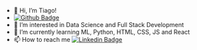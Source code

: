- 👋 Hi, I’m Tiago!
- [![Github Badge](https://img.shields.io/badge/-Github-000?style=flat-square&logo=Github&logoColor=white&link=https://github.com/tiagofukugauti)](https://github.com/tiagofukugauti)
- 👀 I’m interested in Data Science and Full Stack Development 
- 🌱 I’m currently learning ML, Python, HTML, CSS, JS and React
- 📫 How to reach me [![Linkedin Badge](https://img.shields.io/badge/-LinkedIn-blue?style=flat-square&logo=Linkedin&logoColor=white&link=https://www.linkedin.com/in/tiagofukugauti/)](https://www.linkedin.com/in/tiagofukugauti/)

<!---
tiagofukugauti/tiagofukugauti is a ✨ special ✨ repository because its `README.md` (this file) appears on your GitHub profile.
You can click the Preview link to take a look at your changes.
--->
